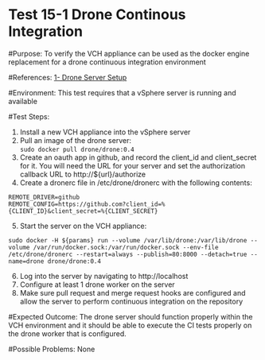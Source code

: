 Test 15-1 Drone Continous Integration
=======

#Purpose:
To verify the VCH appliance can be used as the docker engine replacement for a drone continuous integration environment

#References:
[1- Drone Server Setup](http://readme.drone.io/setup/overview/)

#Environment:
This test requires that a vSphere server is running and available

#Test Steps:
1. Install a new VCH appliance into the vSphere server
2. Pull an image of the drone server:  
```sudo docker pull drone/drone:0.4```
3. Create an oauth app in github, and record the client_id and client_secret for it.  You will need the URL for your server and set the authorization callback URL to http://${url}/authorize
4. Create a dronerc file in /etc/drone/dronerc with the following contents:  
```
REMOTE_DRIVER=github  
REMOTE_CONFIG=https://github.com?client_id=%{CLIENT_ID}&client_secret=%{CLIENT_SECRET}
```
5. Start the server on the VCH appliance:  
```
sudo docker -H ${params} run --volume /var/lib/drone:/var/lib/drone --volume /var/run/docker.sock:/var/run/docker.sock --env-file /etc/drone/dronerc --restart=always --publish=80:8000 --detach=true --name=drone drone/drone:0.4
```
6. Log into the server by navigating to http://localhost
7. Configure at least 1 drone worker on the server
8. Make sure pull request and merge request hooks are configured and allow the server to perform continuous integration on the repository

#Expected Outcome:
The drone server should function properly within the VCH environment and it should be able to execute the CI tests properly on the drone worker that is configured.

#Possible Problems:
None